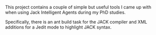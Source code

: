 This project contains a couple of simple but useful tools I came up with when using Jack Intelligent Agents during my PhD studies.

Specifically, there is an ant build task for the JACK compiler and XML additions for a Jedit mode to highlight JACK syntax.